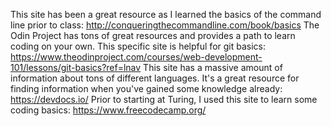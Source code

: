This site has been a great resource as I learned the basics of the command line prior to class:
http://conqueringthecommandline.com/book/basics
The Odin Project has tons of great resources and provides a path to learn coding on your own. This specific site is helpful for git basics:
https://www.theodinproject.com/courses/web-development-101/lessons/git-basics?ref=lnav
This site has a massive amount of information about tons of different languages. It's a great resource for finding information when you've gained some knowledge already:
https://devdocs.io/
Prior to starting at Turing, I used this site to learn some coding basics:
https://www.freecodecamp.org/
